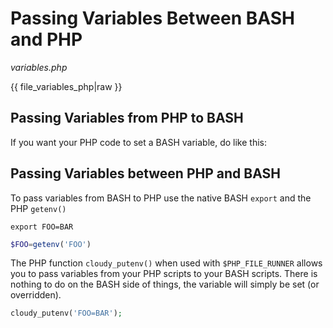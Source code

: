 <!--
id: php_envvars
tags: ''
-->

# Passing Variables Between BASH and PHP

_variables.php_

{{ file_variables_php|raw }}

## Passing Variables from PHP to BASH

If you want your PHP code to set a BASH variable, do like this:

## Passing Variables between PHP and BASH

To pass variables from BASH to PHP use the native BASH `export` and the PHP `getenv()`

```shell
export FOO=BAR
```

```php
$FOO=getenv('FOO')
```

The PHP function `cloudy_putenv()` when used with `$PHP_FILE_RUNNER` allows you to pass variables from your PHP scripts to your BASH scripts. There is nothing to do on the BASH side of things, the variable will simply be set (or overridden).

```php
cloudy_putenv('FOO=BAR');
```
